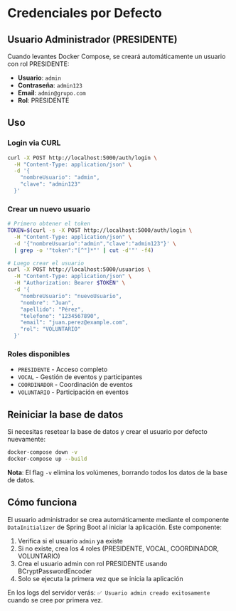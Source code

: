 # Credenciales por Defecto

## Usuario Administrador (PRESIDENTE)

Cuando levantes Docker Compose, se creará automáticamente un usuario con rol PRESIDENTE:

- **Usuario**: `admin`
- **Contraseña**: `admin123`
- **Email**: `admin@grupo.com`
- **Rol**: PRESIDENTE

## Uso

### Login via CURL

```bash
curl -X POST http://localhost:5000/auth/login \
  -H "Content-Type: application/json" \
  -d '{
    "nombreUsuario": "admin",
    "clave": "admin123"
  }'
```

### Crear un nuevo usuario

```bash
# Primero obtener el token
TOKEN=$(curl -s -X POST http://localhost:5000/auth/login \
  -H "Content-Type: application/json" \
  -d '{"nombreUsuario":"admin","clave":"admin123"}' \
  | grep -o '"token":"[^"]*"' | cut -d'"' -f4)

# Luego crear el usuario
curl -X POST http://localhost:5000/usuarios \
  -H "Content-Type: application/json" \
  -H "Authorization: Bearer $TOKEN" \
  -d '{
    "nombreUsuario": "nuevoUsuario",
    "nombre": "Juan",
    "apellido": "Pérez",
    "telefono": "1234567890",
    "email": "juan.perez@example.com",
    "rol": "VOLUNTARIO"
  }'
```

### Roles disponibles

- `PRESIDENTE` - Acceso completo
- `VOCAL` - Gestión de eventos y participantes
- `COORDINADOR` - Coordinación de eventos
- `VOLUNTARIO` - Participación en eventos

## Reiniciar la base de datos

Si necesitas resetear la base de datos y crear el usuario por defecto nuevamente:

```bash
docker-compose down -v
docker-compose up --build
```

**Nota**: El flag `-v` elimina los volúmenes, borrando todos los datos de la base de datos.

## Cómo funciona

El usuario administrador se crea automáticamente mediante el componente `DataInitializer` de Spring Boot al iniciar la aplicación. Este componente:

1. Verifica si el usuario `admin` ya existe
2. Si no existe, crea los 4 roles (PRESIDENTE, VOCAL, COORDINADOR, VOLUNTARIO)
3. Crea el usuario admin con rol PRESIDENTE usando BCryptPasswordEncoder
4. Solo se ejecuta la primera vez que se inicia la aplicación

En los logs del servidor verás: `✅ Usuario admin creado exitosamente` cuando se cree por primera vez.

